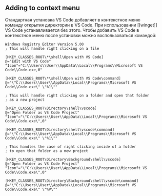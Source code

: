 
## Adding to context menu
Стандартная установка VS Code добавляет в контекстное меню команду открытия директории в VS Code. При использовании [[winget]] VS Code устанавливается без этого. Чтобы добавить VS Code в контекстное меню после установки можно воспользоваться командой:

```
Windows Registry Editor Version 5.00
; This will handle right clicking on a file

[HKEY_CLASSES_ROOT\*\shell\Open with VS Code]
@="Edit with VS Code"
"Icon"="C:\\Users\\User\\AppData\\Local\\Programs\\Microsoft VS Code\\Code.exe,0"

[HKEY_CLASSES_ROOT\*\shell\Open with VS Code\command]
@="\"C:\\Users\\User\\AppData\\Local\\Programs\\Microsoft VS Code\\Code.exe\" \"%1\""

; This will handle right clicking on a folder and open that folder
; as a new project

[HKEY_CLASSES_ROOT\Directory\shell\vscode]
@="Open Folder as VS Code Project"
"Icon"="\"C:\\Users\\User\\AppData\\Local\\Programs\\Microsoft VS Code\\Code.exe\",0"

[HKEY_CLASSES_ROOT\Directory\shell\vscode\command]
@="\"C:\\Users\\User\\AppData\\Local\\Programs\\Microsoft VS Code\\Code.exe\" \"%1\""

; This handles the case of right clicking inside of a folder
; to open that folder as a new project

[HKEY_CLASSES_ROOT\Directory\Background\shell\vscode]
@="Open Folder as VS Code Project"
"Icon"="\"C:\\Users\\User\\AppData\\Local\\Programs\\Microsoft VS Code\\Code.exe\",0"

[HKEY_CLASSES_ROOT\Directory\Background\shell\vscode\command]
@="\"C:\\Users\\User\\AppData\\Local\\Programs\\Microsoft VS Code\\Code.exe\" \"%V\""
```